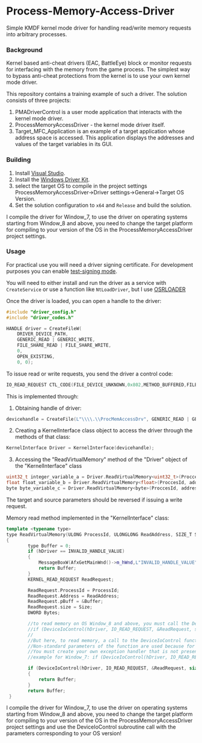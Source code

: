 # Process-Memory-Access-Driver
Simple KMDF kernel mode driver for handling read/write memory requests into arbitrary processes.


### Background

Kernel based anti-cheat drivers (EAC, BattleEye) block or monitor requests for
interfacing with the memory from the game process. The simplest way to bypass anti-cheat protections from the kernel is to use your own kernel mode driver.

This repository contains a training example of such a driver.
The solution consists of three projects:
1. PMADriverControl is a user mode application that interacts with the kernel mode driver.
2. ProcessMemoryAccessDriver - the kernel mode driver itself.
3. Target_MFC_Application is an example of a target application whose address space is accessed.
This application displays the addresses and values of the target variables in its GUI.

### Building

1. Install [Visual Studio](https://www.visualstudio.com/).
2. Install the [Windows Driver Kit](https://docs.microsoft.com/en-us/windows-hardware/drivers/download-the-wdk).
3. select the target OS to compile in the project settings ProcessMemoryAccessDriver->Driver settings->General->Target OS Version.
3. Set the solution configuration to `x64` and `Release` and build the solution.

I compile the driver for Window_7, to use the driver on operating systems starting from Window_8 and above,
you need to change the target platform for compiling to your version of the OS in the ProcessMemoryAccessDriver project settings.

### Usage

For practical use you will need a driver signing certificate. For development
purposes you can enable [test-signing mode](https://docs.microsoft.com/en-us/windows-hardware/drivers/install/the-testsigning-boot-configuration-option).

You will need to either install and run the driver as a service with `CreateService` or use a function like `NtLoadDriver`,
but I use [OSRLOADER](https://www.osronline.com/article.cfm%5Earticle=157.htm)

Once the driver is loaded, you can open a handle to the driver:

```cpp
#include "driver_config.h"
#include "driver_codes.h"

HANDLE driver = CreateFileW(
    DRIVER_DEVICE_PATH, 
    GENERIC_READ | GENERIC_WRITE, 
    FILE_SHARE_READ | FILE_SHARE_WRITE, 
    0, 
    OPEN_EXISTING, 
    0, 0);
```

To issue read or write requests, you send the driver a control code:
```cpp
IO_READ_REQUEST CTL_CODE(FILE_DEVICE_UNKNOWN,0x802,METHOD_BUFFERED,FILE_SPECIAL_ACCESS)
```
This is implemented through:
1. Obtaining handle of driver:
```cpp
devicehandle = CreateFile(L"\\\\.\\ProcMemAccessDrv", GENERIC_READ | GENERIC_WRITE, FILE_SHARE_READ | FILE_SHARE_WRITE, 0, OPEN_EXISTING, 0, 0);
```
2. Creating a KernelInterface class object to access the driver through the methods of that class:
```cpp
KernelInterface Driver = KernelInterface(devicehandle);
```
3. Accessing the "ReadVirtualMemory" method of the "Driver" object of the "KernelInterface" class
```cpp
uint32_t integer_variable_a = Driver.ReadVirtualMemory<uint32_t>(ProccesId, address_int_a, sizeof(uint32_t));
float float_variable_b = Driver.ReadVirtualMemory<float>(ProccesId, address_float_b, sizeof(float));
byte byte_variable_c = Driver.ReadVirtualMemory<byte>(ProccesId, address_byte_c, sizeof(byte));
```
The target and source parameters should be reversed if issuing a write request.

Memory read method implemented in the "KernelInterface" class:
```cpp
template <typename type>
type ReadVirtualMemory(ULONG ProcessId, ULONGLONG ReadAddress, SIZE_T Size)
{
		type Buffer = 0;
		if (hDriver == INVALID_HANDLE_VALUE)
		{
			MessageBoxW(AfxGetMainWnd()->m_hWnd,L"INVALID_HANDLE_VALUE", 0, 0);
			return Buffer;
		}
		KERNEL_READ_REQUEST ReadRequest;

		ReadRequest.ProcessId = ProcessId;
		ReadRequest.Address = ReadAddress;
		ReadRequest.pBuff = &Buffer;
		ReadRequest.size = Size;
		DWORD Bytes;

		//to read memory on OS Window_8 and above, you must call the DeviceIoControl function with the following parameters:
		//if (DeviceIoControl(hDriver, IO_READ_REQUEST, &ReadRequest, sizeof(ReadRequest), &ReadRequest, sizeof(ReadRequest), 0, 0))
		// 
		//But here, to read memory, a call to the DeviceIoControl function with other parameters is used (which is incorrect).
		//Non-standard parameters of the function are used because for corrective operation of the function on the Window_7
		//You must create your own exception handler that is not present in the OS Window_7
		//example for Window_7: if (DeviceIoControl(hDriver, IO_READ_REQUEST, &ReadRequest, sizeof(ReadRequest), 0, 0, &Bytes, NULL))

		if (DeviceIoControl(hDriver, IO_READ_REQUEST, &ReadRequest, sizeof(ReadRequest), 0, 0, &Bytes, NULL))
		{
			return Buffer;
		}
		return Buffer;
 }
```
I compile the driver for Window_7, to use the driver on operating systems starting from Window_8 and above,
you need to change the target platform for compiling to your version of the OS in the ProcessMemoryAccessDriver project settings
and use the DeviceIoControl subroutine call with the parameters corresponding to your OS version!
